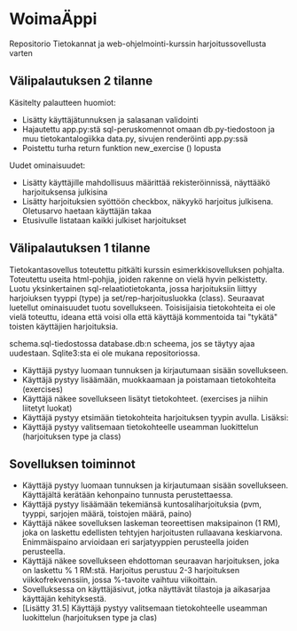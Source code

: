 # WoimaÄppi
Repositorio Tietokannat ja web-ohjelmointi-kurssin harjoitussovellusta varten 

## Välipalautuksen 2 tilanne
Käsitelty palautteen huomiot:
* Lisätty käyttäjätunnuksen ja salasanan validointi
* Hajautettu app.py:stä sql-peruskomennot omaan db.py-tiedostoon ja muu tietokantalogiikka data.py, sivujen renderöinti app.py:ssä
* Poistettu turha return funktion new_exercise () lopusta

Uudet ominaisuudet:
* Lisätty käyttäjille mahdollisuus määrittää rekisteröinnissä, näyttääkö harjoituksensa julkisina
* Lisätty harjoituksien syöttöön checkbox, näkyykö harjoitus julkisena. Oletusarvo haetaan käyttäjän takaa
* Etusivulle listataan kaikki julkiset harjoitukset

## Välipalautuksen 1 tilanne

Tietokantasovellus toteutettu pitkälti kurssin esimerkkisovelluksen pohjalta. Toteutettu useita html-pohjia, joiden rakenne on vielä hyvin pelkistetty. Luotu yksinkertainen sql-relaatiotietokanta, jossa harjoituksiin liittyy harjoiuksen tyyppi (type) ja set/rep-harjoitusluokka (class). Seuraavat luetellut ominaisuudet tuotu sovellukseen. Toisisijaisia tietokohteita ei ole vielä toteuttu, ideana että voisi olla että käyttäjä kommentoida tai "tykätä" toisten käyttäjien harjoituksia.

schema.sql-tiedostossa database.db:n scheema, jos se täytyy ajaa uudestaan. Sqlite3:sta ei ole mukana repositoriossa.

* Käyttäjä pystyy luomaan tunnuksen ja kirjautumaan sisään sovellukseen.
* Käyttäjä pystyy lisäämään, muokkaamaan ja poistamaan tietokohteita (exercises)
* Käyttäjä näkee sovellukseen lisätyt tietokohteet. (exercises ja niihin liitetyt luokat)
* Käyttäjä pystyy etsimään tietokohteita harjoituksen tyypin avulla.
Lisäksi:
* Käyttäjä pystyy valitsemaan tietokohteelle useamman luokittelun (harjoituksen type ja class)

## Sovelluksen toiminnot
* Käyttäjä pystyy luomaan tunnuksen ja kirjautumaan sisään sovellukseen. Käyttäjältä kerätään kehonpaino tunnusta perustettaessa.
* Käyttäjä pystyy lisäämään tekemiänsä kuntosaliharjoituksia (pvm, tyyppi, sarjojen määrä, toistojen määrä, paino)
* Käyttäjä näkee sovelluksen laskeman teoreettisen maksipainon (1 RM), joka on laskettu edellisten tehtyjen harjoitusten rullaavana keskiarvona. Enimmäispaino arvioidaan eri sarjatyyppien perusteella joiden perusteella.
* Käyttäjä näkee sovellukseen ehdottoman seuraavan harjoituksen, joka on laskettu % 1 RM:stä. Harjoitus perustuu 2-3 harjoituksen viikkofrekvenssiin, jossa %-tavoite vaihtuu viikoittain.
* Sovelluksessa on käyttäjäsivut, jotka näyttävät tilastoja ja aikasarjaa käyttäjän kehityksestä.
* [Lisätty 31.5] Käyttäjä pystyy valitsemaan tietokohteelle useamman luokittelun (harjoituksen type ja clas)